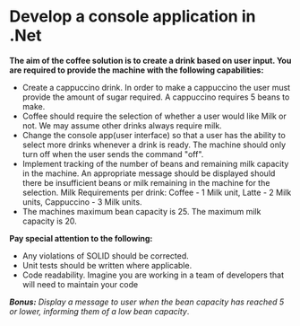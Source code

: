 # Develop a console application in .Net

**The aim of the coffee solution is to create a drink based on user input. You are required to provide the machine with the following capabilities:**

* Create a cappuccino drink. In order to make a cappuccino the user must provide the amount of sugar required. A cappuccino requires 5 beans to make.
* Coffee should require the selection of whether a user would like Milk or not. We may assume other drinks always require milk.
* Change the console app(user interface) so that a user has the ability to select more drinks whenever a drink is ready. The machine should only turn off when the user sends the command "off".
* Implement tracking of the number of beans and remaining milk capacity in the machine. An appropriate message should be displayed should there be insufficient beans or milk remaining in the machine for the selection. Milk Requirements per drink: Coffee - 1 Milk unit, Latte - 2 Milk units, Cappuccino - 3 Milk units.
* The machines maximum bean capacity is 25. The maximum milk capacity is 20.

**Pay special attention to the following:**

* Any violations of SOLID should be corrected.
* Unit tests should be written where applicable.
* Code readability. Imagine you are working in a team of developers that will need to maintain your code

***Bonus:** Display a message to user when the bean capacity has reached 5 or lower, informing them of a low bean capacity*.
